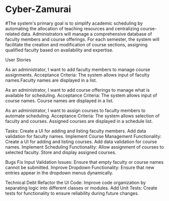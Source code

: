 # Cyber-Zamurai
#The system's primary goal is to simplify academic scheduling by automating the allocation of teaching resources and centralizing course-related data. Administrators will manage a comprehensive database of faculty members and course offerings. For each semester, the system will facilitate the creation and modification of course sections, assigning 
qualified faculty based on availability and expertise.

User Stories

As an administrator, I want to add faculty members to manage course assignments.
Acceptance Criteria: The system allows input of faculty names.Faculty names are displayed in a list.

As an administrator, I want to add course offerings to manage what is available for scheduling.
Acceptance Criteria: The system allows input of course names. Course names are displayed in a list.

As an administrator, I want to assign courses to faculty members to automate scheduling.
Acceptance Criteria: The system allows selection of faculty and courses. Assigned courses are displayed in a schedule list.

Tasks: Create a UI for adding and listing faculty members. Add data validation for faculty names. Implement Course Management Functionality: Create a UI for adding and listing courses. Add data validation for course names. Implement Scheduling Functionality: Allow assignment of courses to selected faculty. Store and display assigned courses.

Bugs Fix Input Validation Issues: Ensure that empty faculty or course names cannot be submitted. Improve Dropdown Functionality: Ensure that new entries appear in the dropdown menus dynamically.

Technical Debt
Refactor the UI Code: Improve code organization by separating logic into different classes or modules. Add Unit Tests: Create tests for functionality to ensure reliability during future changes.
